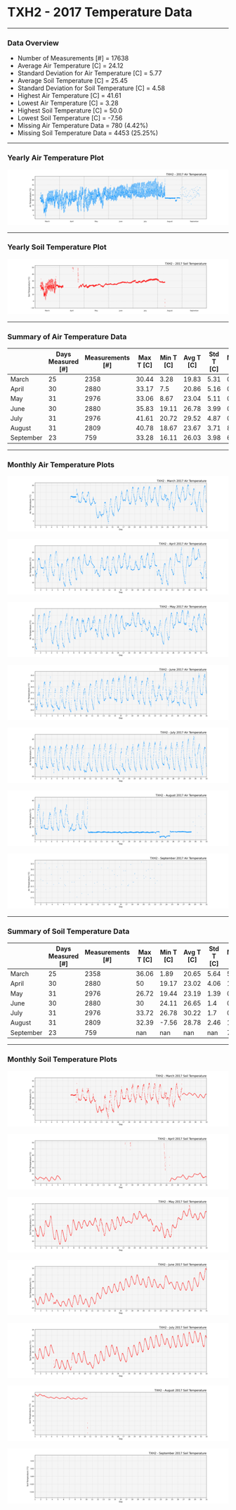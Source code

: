 # TXH2 - 2017 Temperature Data

***

### Data Overview

- Number of Measurements [#] = 17638
- Average Air Temperature [C] = 24.12
- Standard Deviation for Air Temperature [C] = 5.77
- Average Soil Temperature [C] = 25.45
- Standard Deviation for Soil Temperature [C] = 4.58
- Highest Air Temperature [C] = 41.61
- Lowest Air Temperature [C] = 3.28
- Highest Soil Temperature [C] = 50.0
- Lowest Soil Temperature [C] = -7.56
- Missing Air Temperature Data = 780 (4.42%)
- Missing Soil Temperature Data = 4453 (25.25%)

***

### Yearly Air Temperature Plot

![](2017_Air_Temperature_Scatter_Plot.png)

***

### Yearly Soil Temperature Plot

![](2017_Soil_Temperature_Scatter_Plot.png)

***

### Summary of Air Temperature Data

|           |   Days Measured [#] |   Measurements [#] |   Max T [C] |   Min T [C] |   Avg T [C] |   Std T [C] |   Missing [C] |   Missing [%] |
|-----------|---------------------|--------------------|-------------|-------------|-------------|-------------|---------------|---------------|
| March     |                  25 |               2358 |       30.44 |        3.28 |       19.83 |        5.31 |             0 |          0    |
| April     |                  30 |               2880 |       33.17 |        7.5  |       20.86 |        5.16 |             0 |          0    |
| May       |                  31 |               2976 |       33.06 |        8.67 |       23.04 |        5.11 |             0 |          0    |
| June      |                  30 |               2880 |       35.83 |       19.11 |       26.78 |        3.99 |             0 |          0    |
| July      |                  31 |               2976 |       41.61 |       20.72 |       29.52 |        4.87 |             0 |          0    |
| August    |                  31 |               2809 |       40.78 |       18.67 |       23.67 |        3.71 |            88 |          3.13 |
| September |                  23 |                759 |       33.28 |       16.11 |       26.03 |        3.98 |           692 |         91.17 |

***

### Monthly Air Temperature Plots

![](03_2017_Air_Temperature_Scatter_Plot.png)

![](04_2017_Air_Temperature_Scatter_Plot.png)

![](05_2017_Air_Temperature_Scatter_Plot.png)

![](06_2017_Air_Temperature_Scatter_Plot.png)

![](07_2017_Air_Temperature_Scatter_Plot.png)

![](08_2017_Air_Temperature_Scatter_Plot.png)

![](09_2017_Air_Temperature_Scatter_Plot.png)

***

### Summary of Soil Temperature Data

|           |   Days Measured [#] |   Measurements [#] |   Max T [C] |   Min T [C] |   Avg T [C] |   Std T [C] |   Missing [C] |   Missing [%] |
|-----------|---------------------|--------------------|-------------|-------------|-------------|-------------|---------------|---------------|
| March     |                  25 |               2358 |       36.06 |        1.89 |       20.65 |        5.64 |             5 |          0.21 |
| April     |                  30 |               2880 |       50    |       19.17 |       23.02 |        4.06 |          1791 |         62.19 |
| May       |                  31 |               2976 |       26.72 |       19.44 |       23.19 |        1.39 |             0 |          0    |
| June      |                  30 |               2880 |       30    |       24.11 |       26.65 |        1.4  |             0 |          0    |
| July      |                  31 |               2976 |       33.72 |       26.78 |       30.22 |        1.7  |             0 |          0    |
| August    |                  31 |               2809 |       32.39 |       -7.56 |       28.78 |        2.46 |          1898 |         67.57 |
| September |                  23 |                759 |      nan    |      nan    |      nan    |      nan    |           759 |        100    |

***

### Monthly Soil Temperature Plots

![](03_2017_Soil_Temperature_Scatter_Plot.png)

![](04_2017_Soil_Temperature_Scatter_Plot.png)

![](05_2017_Soil_Temperature_Scatter_Plot.png)

![](06_2017_Soil_Temperature_Scatter_Plot.png)

![](07_2017_Soil_Temperature_Scatter_Plot.png)

![](08_2017_Soil_Temperature_Scatter_Plot.png)

![](09_2017_Soil_Temperature_Scatter_Plot.png)

